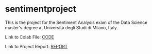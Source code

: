 # sentimentproject
This is the project for the Sentiment Analysis exam of the Data Science master's degree at Università degli Studi di Milano, Italy.

Link to Colab File: [CODE](https://colab.research.google.com/drive/1aDoNFhriNSNQSQQZ5oKYLftymrzBnNhw?usp=sharing)


Link to Project Report: [REPORT](https://github.com/nicholascarp/sentimentproject/blob/main/Sentiment_analysis_Project.pdf)

